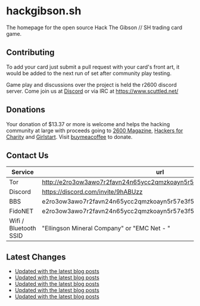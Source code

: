# hackgibson.sh
The homepage for the open source Hack The Gibson // SH trading card game.


## Contributing

To add your card just submit a pull request with your card's front art, it would be added to the next run of set after community play testing.

Game play and discussions over the project is held the r2600 discord server. Come join us at [Discord](https://discord.com/invite/9hABUzz) or via IRC at https://www.scuttled.net/


## Donations

Your donation of $13.37 or more is welcome and helps the hacking community at large with proceeds going to [2600 Magazine](https://2600.com/), [Hackers for Charity](https://hackersforcharity.org) and [Girlstart](https://girlstart.org).  Visit [buymeacoffee](https://www.buymeacoffee.com/hackgibson.sh) to donate.


## Contact Us

Service | url
-|-
Tor | http://e2ro3ow3awo7r2favn24n65ycc2qmzkoayn5r57e3f56nvjwdcgg32ad.onion
Discord | https://discord.com/invite/9hABUzz
BBS | e2ro3ow3awo7r2favn24n65ycc2qmzkoayn5r57e3f56nvjwdcgg32ad.onion:23
FidoNET | e2ro3ow3awo7r2favn24n65ycc2qmzkoayn5r57e3f56nvjwdcgg32ad.onion:24554
Wifi / Bluetooth SSID | "Ellingson Mineral Company" or "EMC Net - <fidonet address>"

## Latest Changes
<!-- BLOG-POST-LIST:START -->
- [Updated with the latest blog posts](https://github.com/DFW2600/hackgibson.sh/commit/7dc9502e47f3412e7a4ed029413c5c11e2dbfff5)
- [Updated with the latest blog posts](https://github.com/DFW2600/hackgibson.sh/commit/e5bdfe26d708f1dd9cd1391878c6b03a14a906c9)
- [Updated with the latest blog posts](https://github.com/DFW2600/hackgibson.sh/commit/71138f90c7ac7be6173a5033b0cb5a0823ff061b)
- [Updated with the latest blog posts](https://github.com/DFW2600/hackgibson.sh/commit/6664ef482ec33d68608f1bedd214ed26fa92828e)
- [Updated with the latest blog posts](https://github.com/DFW2600/hackgibson.sh/commit/8ad1701e1fff64b725e6455a7f4926c2fc43779c)
<!-- BLOG-POST-LIST:END -->
